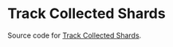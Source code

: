 # Track Collected Shards

Source code for [Track Collected Shards](https://www.nexusmods.com/cyberpunk2077/mods/11282).
